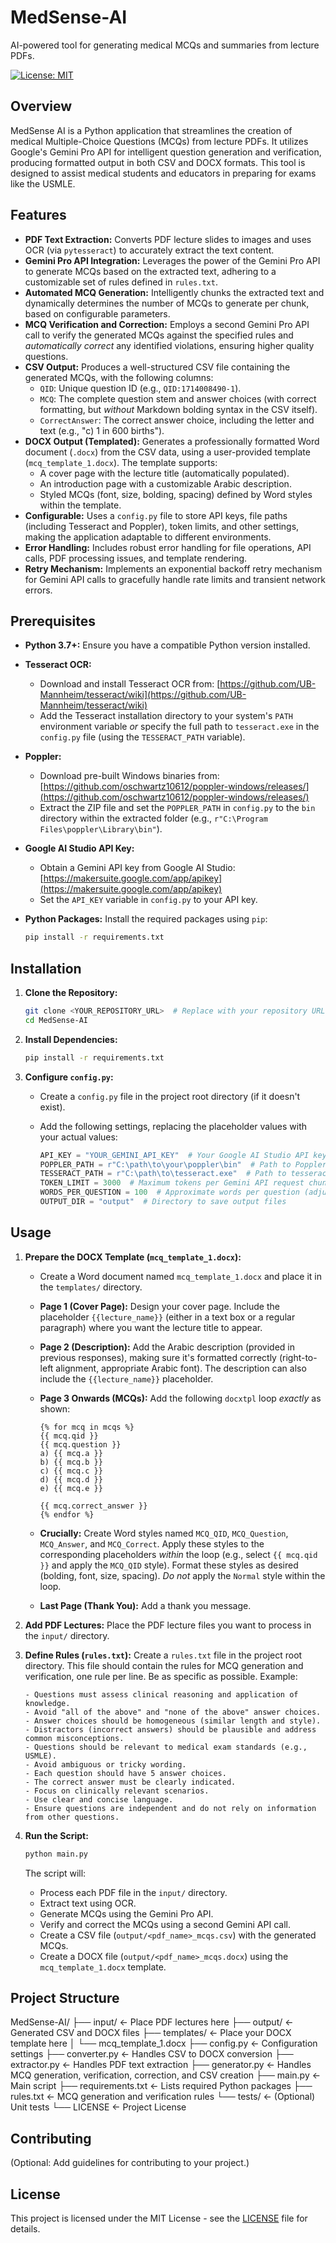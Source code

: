 # MedSense-AI
AI-powered tool for generating medical MCQs and summaries from lecture PDFs.

[![License: MIT](https://img.shields.io/badge/License-MIT-yellow.svg)](https://opensource.org/licenses/MIT)

## Overview

MedSense AI is a Python application that streamlines the creation of medical Multiple-Choice Questions (MCQs) from lecture PDFs. It utilizes Google's Gemini Pro API for intelligent question generation and verification, producing formatted output in both CSV and DOCX formats.  This tool is designed to assist medical students and educators in preparing for exams like the USMLE.

## Features

*   **PDF Text Extraction:** Converts PDF lecture slides to images and uses OCR (via `pytesseract`) to accurately extract the text content.
*   **Gemini Pro API Integration:** Leverages the power of the Gemini Pro API to generate MCQs based on the extracted text, adhering to a customizable set of rules defined in `rules.txt`.
*   **Automated MCQ Generation:** Intelligently chunks the extracted text and dynamically determines the number of MCQs to generate per chunk, based on configurable parameters.
*   **MCQ Verification and Correction:** Employs a second Gemini Pro API call to verify the generated MCQs against the specified rules and *automatically correct* any identified violations, ensuring higher quality questions.
*   **CSV Output:** Produces a well-structured CSV file containing the generated MCQs, with the following columns:
    *   `QID`: Unique question ID (e.g., `QID:1714008490-1`).
    *   `MCQ`: The complete question stem and answer choices (with correct formatting, but *without* Markdown bolding syntax in the CSV itself).
    *   `CorrectAnswer`: The correct answer choice, including the letter and text (e.g., "c) 1 in 600 births").
*   **DOCX Output (Templated):** Generates a professionally formatted Word document (`.docx`) from the CSV data, using a user-provided template (`mcq_template_1.docx`).  The template supports:
    *   A cover page with the lecture title (automatically populated).
    *   An introduction page with a customizable Arabic description.
    *   Styled MCQs (font, size, bolding, spacing) defined by Word styles within the template.
*   **Configurable:** Uses a `config.py` file to store API keys, file paths (including Tesseract and Poppler), token limits, and other settings, making the application adaptable to different environments.
*   **Error Handling:** Includes robust error handling for file operations, API calls, PDF processing issues, and template rendering.
*   **Retry Mechanism:** Implements an exponential backoff retry mechanism for Gemini API calls to gracefully handle rate limits and transient network errors.

## Prerequisites

*   **Python 3.7+:** Ensure you have a compatible Python version installed.
*   **Tesseract OCR:**
    *   Download and install Tesseract OCR from: [https://github.com/UB-Mannheim/tesseract/wiki](https://github.com/UB-Mannheim/tesseract/wiki)
    *   Add the Tesseract installation directory to your system's `PATH` environment variable *or* specify the full path to `tesseract.exe` in the `config.py` file (using the `TESSERACT_PATH` variable).
*   **Poppler:**
    *   Download pre-built Windows binaries from: [https://github.com/oschwartz10612/poppler-windows/releases/](https://github.com/oschwartz10612/poppler-windows/releases/)
    *   Extract the ZIP file and set the `POPPLER_PATH` in `config.py` to the `bin` directory within the extracted folder (e.g., `r"C:\Program Files\poppler\Library\bin"`).
*   **Google AI Studio API Key:**
    *   Obtain a Gemini API key from Google AI Studio: [https://makersuite.google.com/app/apikey](https://makersuite.google.com/app/apikey)
    *   Set the `API_KEY` variable in `config.py` to your API key.
*   **Python Packages:** Install the required packages using `pip`:

    ```bash
    pip install -r requirements.txt
    ```

## Installation

1.  **Clone the Repository:**

    ```bash
    git clone <YOUR_REPOSITORY_URL>  # Replace with your repository URL
    cd MedSense-AI
    ```

2.  **Install Dependencies:**

    ```bash
    pip install -r requirements.txt
    ```

3.  **Configure `config.py`:**
    *   Create a `config.py` file in the project root directory (if it doesn't exist).
    *   Add the following settings, replacing the placeholder values with your actual values:

        ```python
        API_KEY = "YOUR_GEMINI_API_KEY"  # Your Google AI Studio API key
        POPPLER_PATH = r"C:\path\to\your\poppler\bin"  # Path to Poppler's bin directory
        TESSERACT_PATH = r"C:\path\to\tesseract.exe"  # Path to tesseract.exe (or leave empty if in PATH)
        TOKEN_LIMIT = 3000  # Maximum tokens per Gemini API request chunk
        WORDS_PER_QUESTION = 100  # Approximate words per question (adjust for density)
        OUTPUT_DIR = "output"  # Directory to save output files
        ```

## Usage

1.  **Prepare the DOCX Template (`mcq_template_1.docx`):**
    *   Create a Word document named `mcq_template_1.docx` and place it in the `templates/` directory.
    *   **Page 1 (Cover Page):** Design your cover page. Include the placeholder `{{lecture_name}}` (either in a text box or a regular paragraph) where you want the lecture title to appear.
    *   **Page 2 (Description):** Add the Arabic description (provided in previous responses), making sure it's formatted correctly (right-to-left alignment, appropriate Arabic font).  The description can also include the `{{lecture_name}}` placeholder.
    *   **Page 3 Onwards (MCQs):** Add the following `docxtpl` loop *exactly* as shown:

        ```docx
        {% for mcq in mcqs %}
        {{ mcq.qid }}
        {{ mcq.question }}
        a) {{ mcq.a }}
        b) {{ mcq.b }}
        c) {{ mcq.c }}
        d) {{ mcq.d }}
        e) {{ mcq.e }}

        {{ mcq.correct_answer }}
        {% endfor %}
        ```
    *   **Crucially:** Create Word styles named `MCQ_QID`, `MCQ_Question`, `MCQ_Answer`, and `MCQ_Correct`. Apply these styles to the corresponding placeholders *within* the loop (e.g., select `{{ mcq.qid }}` and apply the `MCQ_QID` style). Format these styles as desired (bolding, font, size, spacing). *Do not* apply the `Normal` style within the loop.
    *   **Last Page (Thank You):** Add a thank you message.

2.  **Add PDF Lectures:** Place the PDF lecture files you want to process in the `input/` directory.

3.  **Define Rules (`rules.txt`):** Create a `rules.txt` file in the project root directory. This file should contain the rules for MCQ generation and verification, one rule per line. Be as specific as possible.  Example:

    ```
    - Questions must assess clinical reasoning and application of knowledge.
    - Avoid "all of the above" and "none of the above" answer choices.
    - Answer choices should be homogeneous (similar length and style).
    - Distractors (incorrect answers) should be plausible and address common misconceptions.
    - Questions should be relevant to medical exam standards (e.g., USMLE).
    - Avoid ambiguous or tricky wording.
    - Each question should have 5 answer choices.
    - The correct answer must be clearly indicated.
    - Focus on clinically relevant scenarios.
    - Use clear and concise language.
    - Ensure questions are independent and do not rely on information from other questions.
    ```

4.  **Run the Script:**

    ```bash
    python main.py
    ```

    The script will:
    *   Process each PDF file in the `input/` directory.
    *   Extract text using OCR.
    *   Generate MCQs using the Gemini Pro API.
    *   Verify and correct the MCQs using a second Gemini API call.
    *   Create a CSV file (`output/<pdf_name>_mcqs.csv`) with the generated MCQs.
    *   Create a DOCX file (`output/<pdf_name>_mcqs.docx`) using the `mcq_template_1.docx` template.

## Project Structure


MedSense-AI/
├── input/ <- Place PDF lectures here
├── output/ <- Generated CSV and DOCX files
├── templates/ <- Place your DOCX template here
│ └── mcq_template_1.docx
├── config.py <- Configuration settings
├── converter.py <- Handles CSV to DOCX conversion
├── extractor.py <- Handles PDF text extraction
├── generator.py <- Handles MCQ generation, verification, correction, and CSV creation
├── main.py <- Main script
├── requirements.txt <- Lists required Python packages
├── rules.txt <- MCQ generation and verification rules
└── tests/ <- (Optional) Unit tests
└── LICENSE <- Project License

## Contributing

(Optional: Add guidelines for contributing to your project.)

## License

This project is licensed under the MIT License - see the [LICENSE](LICENSE) file for details.
